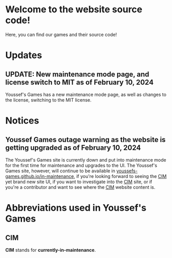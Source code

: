 [youssefs-games.github.io/in-maintenance]: https://youssefs-games.github.io/in-maintenance
[CIM]: #cim

# Welcome to the website source code!
Here, you can find our games and their source code!
# Updates
## UPDATE: New maintenance mode page, and license switch to MIT as of February 10, 2024
Youssef's Games has a new maintenance mode page, as well as changes to the license, switching to the MIT license.
# Notices
## Youssef Games outage warning as the website is getting upgraded as of February 10, 2024
The Youssef's Games site is currently down and put into maintenance mode for the first time for maintenance and upgrades to the UI. The Youssef's Games site, however, will continue to be available in [youssefs-games.github.io/in-maintenance], if you're looking forward to seeing the [CIM] yet brand new site UI, if you want to investigate into the [CIM] site, or if you're a contributor and want to see where the [CIM] website content is.
# Abbreviations used in Youssef's Games
## CIM
__CIM__ stands for __currently-in-maintenance__.
